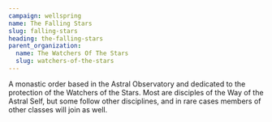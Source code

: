 ```yaml
---
campaign: wellspring
name: The Falling Stars
slug: falling-stars
heading: the-falling-stars
parent_organization:
  name: The Watchers Of The Stars
  slug: watchers-of-the-stars
---
```


A monastic order based in the Astral Observatory and dedicated to the protection of the Watchers of the Stars. Most are disciples of the Way of the Astral Self, but some follow other disciplines, and in rare cases members of other classes will join as well.
